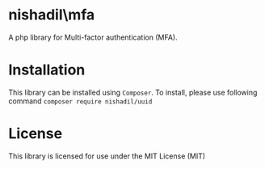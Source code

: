 # nishadil\mfa
A php library for Multi-factor authentication (MFA).


# Installation
This library can be installed using `Composer`. To install, please use following command
```composer require nishadil/uuid```

# License
This library is licensed for use under the MIT License (MIT)